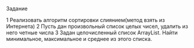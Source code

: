 Задание

1 Реализовать алгоритм сортировки слиянием(метод взять из Интернета)
2 Пусть дан произвольный список целых чисел, удалить из него четные числа
3 Задан целочисленный список ArrayList. Найти минимальное, максимальное и среднее из этого списка.